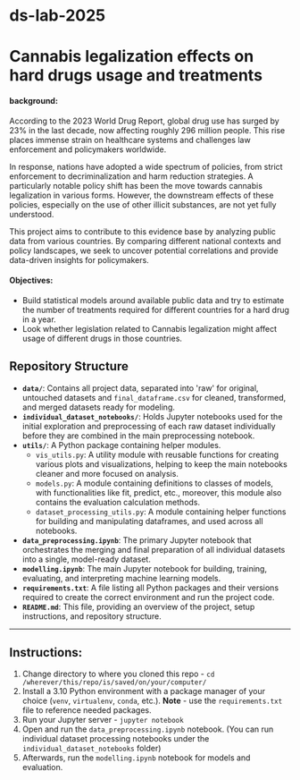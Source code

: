 # ds-lab-2025


# Cannabis legalization effects on hard drugs usage and treatments

#### background:
According to the 2023 World Drug Report, global drug use has surged by 23% in the last decade, now affecting roughly 296 million people.
This rise places immense strain on healthcare systems and challenges law enforcement and policymakers worldwide.

In response, nations have adopted a wide spectrum of policies, from strict enforcement to decriminalization and harm reduction strategies.
A particularly notable policy shift has been the move towards cannabis legalization in various forms.
However, the downstream effects of these policies, especially on the use of other illicit substances, are not yet fully understood.

This project aims to contribute to this evidence base by analyzing public data from various countries.
By comparing different national contexts and policy landscapes, we seek to uncover potential correlations and provide data-driven insights for policymakers.


#### Objectives:
- Build statistical models around available public data and try to estimate the number of treatments required for different countries for a hard drug in a year.
- Look whether legislation related to Cannabis legalization might affect usage of different drugs in those countries.

## Repository Structure

-   **`data/`**: Contains all project data, separated into 'raw' for original, untouched datasets and `final_dataframe.csv` for cleaned, transformed, and merged datasets ready for modeling.
-   **`individual_dataset_notebooks/`**: Holds Jupyter notebooks used for the initial exploration and preprocessing of each raw dataset individually before they are combined in the main preprocessing notebook.
-   **`utils/`**: A Python package containing helper modules.
    -   `vis_utils.py`: A utility module with reusable functions for creating various plots and visualizations, helping to keep the main notebooks cleaner and more focused on analysis.
    -   `models.py`: A module containing definitions to classes of models, with functionalities like fit, predict, etc., moreover, this module also contains the evaluation calculation methods.
    -   `dataset_processing_utils.py`: A module containing helper functions for building and manipulating dataframes, and used across all notebooks.
-   **`data_preprocessing.ipynb`**: The primary Jupyter notebook that orchestrates the merging and final preparation of all individual datasets into a single, model-ready dataset.
-   **`modelling.ipynb`**: The main Jupyter notebook for building, training, evaluating, and interpreting machine learning models.
-   **`requirements.txt`**: A file listing all Python packages and their versions required to create the correct environment and run the project code.
-   **`README.md`**: This file, providing an overview of the project, setup instructions, and repository structure.

---

## Instructions:
1. Change directory to where you cloned this repo - `cd /wherever/this/repo/is/saved/on/your/computer/`
2. Install a 3.10 Python environment with a package manager of your choice (`venv`, `virtualenv`, `conda`, etc.). **Note** - use the `requirements.txt` file to reference needed packages. 
3. Run your Jupyter server - `jupyter notebook`
4. Open and run the `data_preprocessing.ipynb` notebook. (You can run individual dataset processing notebooks under the `individual_dataset_notebooks` folder)
5. Afterwards, run the `modelling.ipynb` notebook for models and evaluation.
